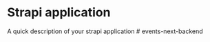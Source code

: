 # Strapi application

A quick description of your strapi application
#   e v e n t s - n e x t - b a c k e n d  
 